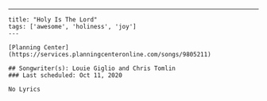 ---
    title: "Holy Is The Lord"
    tags: ['awesome', 'holiness', 'joy']
    ---

    [Planning Center](https://services.planningcenteronline.com/songs/9805211)

    ## Songwriter(s): Louie Giglio and Chris Tomlin
    ### Last scheduled: Oct 11, 2020          

    No Lyrics
    
